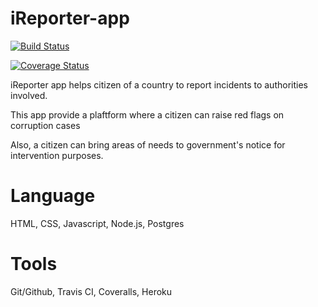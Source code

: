 

# iReporter-app
[![Build Status](https://travis-ci.org/mikejesus/iReporter-app.svg?branch=develop)](https://travis-ci.org/mikejesus/iReporter-app)

[![Coverage Status](https://coveralls.io/repos/github.com/mikejesus/iReporter-app/badge.svg?branch=develop)](https://coveralls.io/r/github.com/mikejesus/iReporter-app?branch=develop)

iReporter app helps citizen of a country to report incidents to authorities involved. 

This app provide a plaftform where a citizen can raise red flags on corruption cases

Also, a citizen can bring areas of needs to government's notice for intervention purposes. 

# Language
HTML, CSS, Javascript, Node.js, Postgres

# Tools
Git/Github, Travis CI, Coveralls, Heroku




